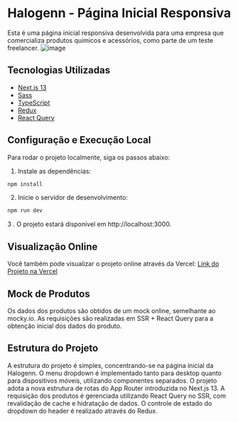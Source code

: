 # Halogenn - Página Inicial Responsiva

Esta é uma página inicial responsiva desenvolvida para uma empresa que comercializa produtos químicos e acessórios, como parte de um teste freelancer.
![image](https://github.com/DrZanuff/test-linklab/assets/23051495/551a4de0-c187-46da-a9c1-01db407d27e2)

## Tecnologias Utilizadas

- [Next.js 13](https://nextjs.org/)
- [Sass](https://sass-lang.com/)
- [TypeScript](https://www.typescriptlang.org/)
- [Redux](https://redux.js.org/)
- [React Query](https://tanstack.com/query/latest/)

## Configuração e Execução Local

Para rodar o projeto localmente, siga os passos abaixo:

1. Instale as dependências:

```bash
npm install
```

2. Inicie o servidor de desenvolvimento:

```bash
npm run dev
```

3 . O projeto estará disponível em http://localhost:3000.

## Visualização Online

Você também pode visualizar o projeto online através da Vercel:
[Link do Projeto na Vercel](https://test-linklab-drzanuff.vercel.app/)

## Mock de Produtos

Os dados dos produtos são obtidos de um mock online, semelhante ao mocky.io. As requisições são realizadas em SSR + React Query para a obtenção inicial dos dados do produto.

## Estrutura do Projeto

A estrutura do projeto é simples, concentrando-se na página inicial da Halogenn. O menu dropdown é implementado tanto para desktop quanto para dispositivos móveis, utilizando componentes separados. O projeto adota a nova estrutura de rotas do App Router introduzida no Next.js 13. A requisição dos produtos é gerenciada utilizando React Query no SSR, com revalidação de cache e hidratação de dados. O controle de estado do dropdown do header é realizado através do Redux.
